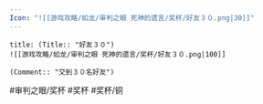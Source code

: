 ```yaml
---
Icon: "![[游戏攻略/如龙/审判之眼 死神的遗言/奖杯/好友３０.png|30]]"
---
```

```ad-common-bronze-trophy
title: (Title:: "好友３０")
![[游戏攻略/如龙/审判之眼 死神的遗言/奖杯/好友３０.png|100]]

(Comment:: "交到３０名好友")
```

#审判之眼/奖杯 #奖杯 #奖杯/铜

